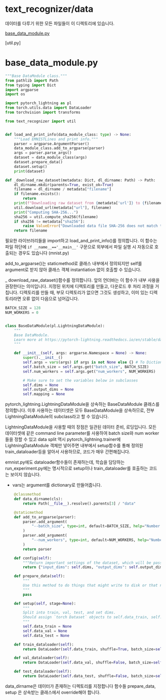 # text_recognizer/data
데이터를 다루기 위한 모든 파일들이 이 디렉토리에 있습니다.

[base_data_module.py](#base_data_module.py)

[util.py]


# base_data_module.py  
```python
"""Base DataModule class."""
from pathlib import Path
from typing import Dict
import argparse
import os

import pytorch_lightning as pl
from torch.utils.data import DataLoader
from torchvision import transforms

from text_recognizer import util


def load_and_print_info(data_module_class: type) -> None:
    """Load EMNISTLines and print info."""
    parser = argparse.ArgumentParser()
    data_module_class.add_to_argparse(parser)
    args = parser.parse_args()
    dataset = data_module_class(args)
    dataset.prepare_data()
    dataset.setup()
    print(dataset)

def _download_raw_dataset(metadata: Dict, dl_dirname: Path) -> Path:
    dl_dirname.mkdir(parents=True, exist_ok=True)
    filename = dl_dirname / metadata["filename"]
    if filename.exists():
        return
    print(f"Downloading raw dataset from {metadata['url']} to {filename}...")
    util.download_url(metadata["url"], filename)
    print("Computing SHA-256...")
    sha256 = util.compute_sha256(filename)
    if sha256 != metadata["sha256"]:
        raise ValueError("Downloaded data file SHA-256 does not match that listed in metadata document.")
    return filename


```
필요한 라이브러리들을 import하고 load_and_print_info()를 정의합니다. 이 함수는 파일 하단에 
`if __name__=='__main__'` 구문으로 외부에서 파일 실행 시 자동으로 호출되는 경우도 있습니다 (mnist.py)

add_to_argparse()는 staticmethod로 클래스 내부에서 정의되지만 self를 argument로 받지 않아 클래스 객체 instantiation 없이 호출할 수 있습니다.

_ download_raw_dataset()함수를 정의합니다. 앞의 언더바는 이 함수가 내부 사용을 권장한다는 의미입니다. 지정된 위치에 디렉토리를 만들고, 다운로드 후 처리 과정을 거칩니다.
디렉토리를 만들 때, 부모 디렉토리가 없으면 그것도 생성하고, 이미 있는 디렉토리라면 오류 없이 다음으로 넘어갑니다.



```python
BATCH_SIZE = 128
NUM_WORKERS = 0


class BaseDataModule(pl.LightningDataModule):
    """
    Base DataModule.
    Learn more at https://pytorch-lightning.readthedocs.io/en/stable/datamodules.html
    """

    def __init__(self, args: argparse.Namespace = None) -> None:
        super().__init__()
        self.args = vars(args) if args is not None else {} # To Dictionary
        self.batch_size = self.args.get("batch_size", BATCH_SIZE)
        self.num_workers = self.args.get("num_workers", NUM_WORKERS)

        # Make sure to set the variables below in subclasses
        self.dims = None
        self.output_dims = None
        self.mapping = None
```
pytorch_lightning.LightningDataModule을 상속하는 BaseDataModule 클래스를 정의합니다. 이후 사용하는 데이터셋은 모두 BaseDataModule을 상속하므로, 전부 LightningDataModule의
subclass라고 할 수 있습니다.

LightningDataModule을 사용할 때의 장점은 일관된 데이터 준비, 로딩입니다. 모든 데이터셋에 같은 command line parameter를 사용하여 batch size와 num worker들을 정할 수
있고 data split 역시 pytorch_lightning.trainer에 LightningDataModule 객체만 넣어주면 내부에서 setup함수를 통해 정의된 train_dataloader등을 알아서 사용하므로, 코드가 매우 간편해집니다.

emnist.py에도 dataloader함수들이 존재하는데, 학습을 담당하는 run_experiment.py에는 명시적으로 setup이나 train_dataloader를 호출하는 코드는 보이지 않습니다.

* vars는 argument를 dictionary로 만들어줍니다.

```python
    @classmethod
    def data_dirname(cls):
        return Path(__file__).resolve().parents[3] / "data"

    @staticmethod
    def add_to_argparse(parser):
        parser.add_argument(
            "--batch_size", type=int, default=BATCH_SIZE, help="Number of examples to operate on per forward step."
        )
        parser.add_argument(
            "--num_workers", type=int, default=NUM_WORKERS, help="Number of additional processes to load data."
        )
        return parser

    def config(self):
        """Return important settings of the dataset, which will be passed to instantiate models."""
        return {"input_dims": self.dims, "output_dims": self.output_dims, "mapping": self.mapping}

    def prepare_data(self):
        """
        Use this method to do things that might write to disk or that need to be done only from a single GPU in distributed settings (so don't set state `self.x = y`).
        """
        pass

    def setup(self, stage=None):
        """
        Split into train, val, test, and set dims.
        Should assign `torch Dataset` objects to self.data_train, self.data_val, and optionally self.data_test.
        """
        self.data_train = None
        self.data_val = None
        self.data_test = None

    def train_dataloader(self):
        return DataLoader(self.data_train, shuffle=True, batch_size=self.batch_size, num_workers=self.num_workers, pin_memory=True)

    def val_dataloader(self):
        return DataLoader(self.data_val, shuffle=False, batch_size=self.batch_size, num_workers=self.num_workers, pin_memory=True)

    def test_dataloader(self):
        return DataLoader(self.data_test, shuffle=False, batch_size=self.batch_size, num_workers=self.num_workers, pin_memory=True)
```
data_dirname은 데이터가 존재하는 디렉토리를 지정합니다
함수들 prepare_data, setup 은 상속받는 클래스에서 override해야 합니다.
